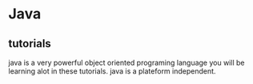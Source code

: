 # Java
## tutorials
java is a very powerful object oriented programing language you will be learning alot in these tutorials.
java is a plateform independent. 
